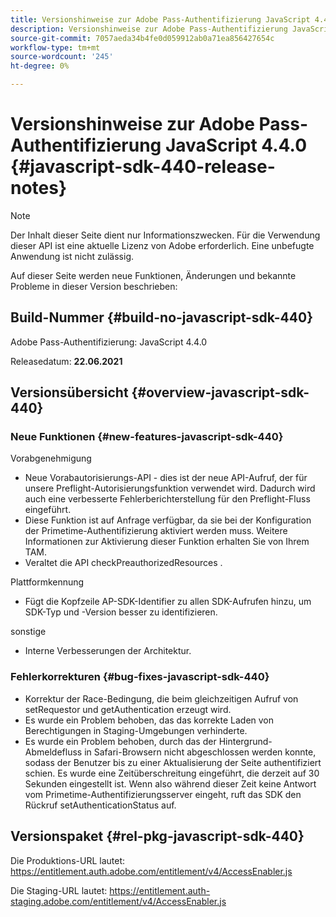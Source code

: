 ```yaml
---
title: Versionshinweise zur Adobe Pass-Authentifizierung JavaScript 4.4.0
description: Versionshinweise zur Adobe Pass-Authentifizierung JavaScript 4.4.0
source-git-commit: 7057aeda34b4fe0d059912ab0a71ea856427654c
workflow-type: tm+mt
source-wordcount: '245'
ht-degree: 0%

---
```


# Versionshinweise zur Adobe Pass-Authentifizierung JavaScript 4.4.0 {#javascript-sdk-440-release-notes}

>[!NOTE]
>
>Der Inhalt dieser Seite dient nur Informationszwecken. Für die Verwendung dieser API ist eine aktuelle Lizenz von Adobe erforderlich. Eine unbefugte Anwendung ist nicht zulässig.

Auf dieser Seite werden neue Funktionen, Änderungen und bekannte Probleme in dieser Version beschrieben:

## Build-Nummer {#build-no-javascript-sdk-440}

Adobe Pass-Authentifizierung: JavaScript 4.4.0

Releasedatum: **22.06.2021**


## Versionsübersicht {#overview-javascript-sdk-440}

### Neue Funktionen {#new-features-javascript-sdk-440}

Vorabgenehmigung

* Neue Vorabautorisierungs-API - dies ist der neue API-Aufruf, der für unsere Preflight-Autorisierungsfunktion verwendet wird. Dadurch wird auch eine verbesserte Fehlerberichterstellung für den Preflight-Fluss eingeführt.
* Diese Funktion ist auf Anfrage verfügbar, da sie bei der Konfiguration der Primetime-Authentifizierung aktiviert werden muss. Weitere Informationen zur Aktivierung dieser Funktion erhalten Sie von Ihrem TAM.
* Veraltet die API checkPreauthorizedResources .

Plattformkennung

* Fügt die Kopfzeile AP-SDK-Identifier zu allen SDK-Aufrufen hinzu, um SDK-Typ und -Version besser zu identifizieren.

sonstige

* Interne Verbesserungen der Architektur.


### Fehlerkorrekturen {#bug-fixes-javascript-sdk-440}

* Korrektur der Race-Bedingung, die beim gleichzeitigen Aufruf von setRequestor und getAuthentication erzeugt wird.
* Es wurde ein Problem behoben, das das korrekte Laden von Berechtigungen in Staging-Umgebungen verhinderte.
* Es wurde ein Problem behoben, durch das der Hintergrund-Abmeldefluss in Safari-Browsern nicht abgeschlossen werden konnte, sodass der Benutzer bis zu einer Aktualisierung der Seite authentifiziert schien. Es wurde eine Zeitüberschreitung eingeführt, die derzeit auf 30 Sekunden eingestellt ist. Wenn also während dieser Zeit keine Antwort vom Primetime-Authentifizierungsserver eingeht, ruft das SDK den Rückruf setAuthenticationStatus auf.

## Versionspaket {#rel-pkg-javascript-sdk-440}

Die Produktions-URL lautet: https://entitlement.auth.adobe.com/entitlement/v4/AccessEnabler.js

Die Staging-URL lautet: https://entitlement.auth-staging.adobe.com/entitlement/v4/AccessEnabler.js
